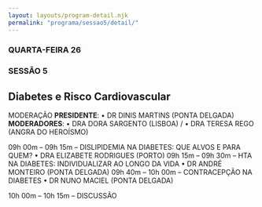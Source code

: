 ```yaml
---
layout: layouts/program-detail.njk
permalink: "programa/sessao5/detail/"
---
```

### QUARTA-FEIRA 26  
### SESSÃO 5
## Diabetes e Risco Cardiovascular
MODERAÇÃO
**PRESIDENTE**: • DR DINIS MARTINS (PONTA DELGADA)
**MODERADORES**: • DRA DORA SARGENTO (LISBOA) /
• DRA TERESA REGO (ANGRA DO HEROÍSMO)

09h 00m – 09h 15m – DISLIPIDEMIA NA DIABETES: QUE ALVOS E PARA QUEM?
• DRA ELIZABETE RODRIGUES (PORTO)
09h 15m – 09h 30m – HTA NA DIABETES: INDIVIDUALIZAR AO LONGO DA VIDA
• DR ANDRÉ MONTEIRO (PONTA DELGADA)
09h 40m – 10h 00m – CONTRACEPÇÃO NA DIABETES
• DR NUNO MACIEL (PONTA DELGADA)

10h 00m – 10h 15m – DISCUSSÃO
